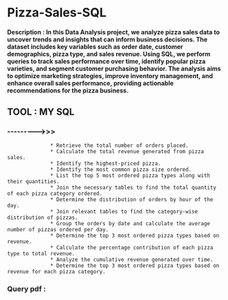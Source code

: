# Pizza-Sales-SQL

#### Description : In this Data Analysis project, we analyze pizza sales data to uncover trends and insights that can inform business decisions. The dataset includes key variables such as order date, customer demographics, pizza type, and sales revenue. Using SQL, we perform queries to track sales performance over time, identify popular pizza varieties, and segment customer purchasing behavior. The analysis aims to optimize marketing strategies, improve inventory management, and enhance overall sales performance, providing actionable recommendations for the pizza business.

## TOOL  :  MY SQL

### --------->>>

                  * Retrieve the total number of orders placed.
                  * Calculate the total revenue generated from pizza sales.
                  * Identify the highest-priced pizza.
                  * Identify the most common pizza size ordered.
                  * List the top 5 most ordered pizza types along with their quantities.
                  * Join the necessary tables to find the total quantity of each pizza category ordered.
                  * Determine the distribution of orders by hour of the day.
                  * Join relevant tables to find the category-wise distribution of pizzas.
                  * Group the orders by date and calculate the average number of pizzas ordered per day.
                  * Determine the top 3 most ordered pizza types based on revenue.
                  * Calculate the percentage contribution of each pizza type to total revenue.
                  * Analyze the cumulative revenue generated over time.
                  * Determine the top 3 most ordered pizza types based on revenue for each pizza category.
### Query pdf : 
